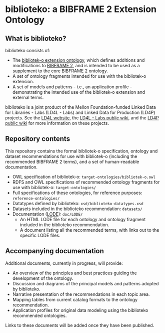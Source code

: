 # biblioteko: a BIBFRAME 2 Extension Ontology

## What is biblioteko?

biblioteko consists of:

* The [bibliotek-o extension ontology](http://bibliotek-o.org/ontology/), which defines additions and modifications to [BIBFRAME 2](http://id.loc.gov/ontologies/bibframe), and is intended to be used as a supplement to the core BIBFRAME 2 ontology.
* A set of ontology fragments intended for use with the bibliotek-o extension.
* A set of models and patterns - i.e., an application profile - demonstrating the intended use of the bibliotek-o extension and external terms.

biblioteko is a joint product of the Mellon Foundation-funded Linked Data for Libraries - Labs (LD4L - Labs) and Linked Data for Production (LD4P) projects. See the [LD4L website](http://ld4l.org), the [LD4L - Labs public wiki](https://wiki.duraspace.org/pages/viewpage.action?pageId=77447730), and the [LD4P public wiki](https://wiki.duraspace.org/pages/viewpage.action?pageId=74515029) for more information on these projects.

## Repository contents

This repository contains the formal bibliotek-o specification, ontology and dataset recommendations for use with bibliotek-o (including the recommended BIBFRAME 2 terms), and a set of human-readable documentation. 

  * OWL specification of bibliotek-o: `target-ontologies/bibliotek-o.owl`
  * RDFS and OWL specifications of recommended ontology fragments for use with bibliotek-o: `target-ontologies/`
  * Full specifications of these ontologies, for reference purposes: `reference-ontologies/`
  * Datatypes defined by biblioteko: `xsd/biblioteko-datatypes.xsd`
  * Datasets included in the biblioteko recommendation: `datasets/`
  * Documentation ([LODE](http://www.essepuntato.it/lode)): `doc/LODE/`
    * An HTML LODE file for each ontology and ontology fragment included in the biblioteko recommendation.
    * A document listing all the recommended terms, with links out to the specific LODE files.
  
  
## Accompanying documentation

Additional documents, currently in progress, will provide: 

  * An overview of the principles and best practices guiding the development of the ontology. 
  * Discussion and diagrams of the principal models and patterns adopted by biblioteko. 
  * Narrative presentation of the recommendations in each topic area.
  * Mapping tables from current catalog formats to the ontology recommendation.
  * Application profiles for original data modeling using the biblioteko recommended ontologies. 
  
Links to these documents will be added once they have been published.
  
 